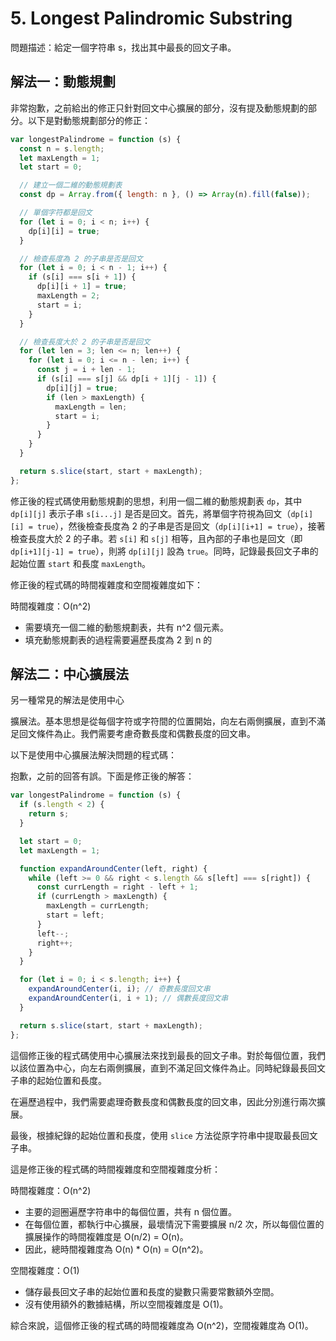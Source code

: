 # 5. Longest Palindromic Substring

問題描述：給定一個字符串 s，找出其中最長的回文子串。

## 解法一：動態規劃

非常抱歉，之前給出的修正只針對回文中心擴展的部分，沒有提及動態規劃的部分。以下是對動態規劃部分的修正：

```javascript
var longestPalindrome = function (s) {
  const n = s.length;
  let maxLength = 1;
  let start = 0;

  // 建立一個二維的動態規劃表
  const dp = Array.from({ length: n }, () => Array(n).fill(false));

  // 單個字符都是回文
  for (let i = 0; i < n; i++) {
    dp[i][i] = true;
  }

  // 檢查長度為 2 的子串是否是回文
  for (let i = 0; i < n - 1; i++) {
    if (s[i] === s[i + 1]) {
      dp[i][i + 1] = true;
      maxLength = 2;
      start = i;
    }
  }

  // 檢查長度大於 2 的子串是否是回文
  for (let len = 3; len <= n; len++) {
    for (let i = 0; i <= n - len; i++) {
      const j = i + len - 1;
      if (s[i] === s[j] && dp[i + 1][j - 1]) {
        dp[i][j] = true;
        if (len > maxLength) {
          maxLength = len;
          start = i;
        }
      }
    }
  }

  return s.slice(start, start + maxLength);
};
```

修正後的程式碼使用動態規劃的思想，利用一個二維的動態規劃表 `dp`，其中 `dp[i][j]` 表示子串 `s[i...j]` 是否是回文。首先，將單個字符視為回文（`dp[i][i] = true`），然後檢查長度為 2 的子串是否是回文（`dp[i][i+1] = true`），接著檢查長度大於 2 的子串。若 `s[i]` 和 `s[j]` 相等，且內部的子串也是回文（即 `dp[i+1][j-1] = true`），則將 `dp[i][j]` 設為 `true`。同時，記錄最長回文子串的起始位置 `start` 和長度 `maxLength`。

修正後的程式碼的時間複雜度和空間複雜度如下：

時間複雜度：O(n^2)

- 需要填充一個二維的動態規劃表，共有 n^2 個元素。
- 填充動態規劃表的過程需要遍歷長度為 2 到 n 的

## 解法二：中心擴展法

另一種常見的解法是使用中心

擴展法。基本思想是從每個字符或字符間的位置開始，向左右兩側擴展，直到不滿足回文條件為止。我們需要考慮奇數長度和偶數長度的回文串。

以下是使用中心擴展法解決問題的程式碼：

抱歉，之前的回答有誤。下面是修正後的解答：

```javascript
var longestPalindrome = function (s) {
  if (s.length < 2) {
    return s;
  }

  let start = 0;
  let maxLength = 1;

  function expandAroundCenter(left, right) {
    while (left >= 0 && right < s.length && s[left] === s[right]) {
      const currLength = right - left + 1;
      if (currLength > maxLength) {
        maxLength = currLength;
        start = left;
      }
      left--;
      right++;
    }
  }

  for (let i = 0; i < s.length; i++) {
    expandAroundCenter(i, i); // 奇數長度回文串
    expandAroundCenter(i, i + 1); // 偶數長度回文串
  }

  return s.slice(start, start + maxLength);
};
```

這個修正後的程式碼使用中心擴展法來找到最長的回文子串。對於每個位置，我們以該位置為中心，向左右兩側擴展，直到不滿足回文條件為止。同時紀錄最長回文子串的起始位置和長度。

在遍歷過程中，我們需要處理奇數長度和偶數長度的回文串，因此分別進行兩次擴展。

最後，根據紀錄的起始位置和長度，使用 `slice` 方法從原字符串中提取最長回文子串。

這是修正後的程式碼的時間複雜度和空間複雜度分析：

時間複雜度：O(n^2)

- 主要的迴圈遍歷字符串中的每個位置，共有 n 個位置。
- 在每個位置，都執行中心擴展，最壞情況下需要擴展 n/2 次，所以每個位置的擴展操作的時間複雜度是 O(n/2) = O(n)。
- 因此，總時間複雜度為 O(n) \* O(n) = O(n^2)。

空間複雜度：O(1)

- 儲存最長回文子串的起始位置和長度的變數只需要常數額外空間。
- 沒有使用額外的數據結構，所以空間複雜度是 O(1)。

綜合來說，這個修正後的程式碼的時間複雜度為 O(n^2)，空間複雜度為 O(1)。
